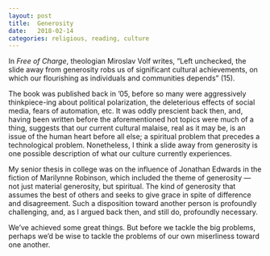 ```yaml
---
layout: post
title:  Generosity
date:   2018-02-14
categories: religious, reading, culture
---
```

In *Free of Charge*, theologian Miroslav Volf writes, “Left unchecked, the slide away from generosity robs us of significant cultural achievements, on which our flourishing as individuals and communities depends” (15).

The book was published back in ’05, before so many were aggressively thinkpiece-ing about political polarization, the deleterious effects of social media, fears of automation, etc. It was oddly prescient back then, and, having been written before the aforementioned hot topics were much of a thing, suggests that our current cultural malaise, real as it may be, is an issue of the human heart before all else; a spiritual problem that precedes a technological problem. Nonetheless, I think a slide away from generosity is one possible description of what our culture currently experiences.

My senior thesis in college was on the influence of Jonathan Edwards in the fiction of Marilynne Robinson, which included the theme of generosity — not just material generosity, but spiritual. The kind of generosity that assumes the best of others and seeks to give grace in spite of difference and disagreement. Such a disposition toward another person is profoundly challenging, and, as I argued back then, and still do, profoundly necessary.

We’ve achieved some great things. But before we tackle the big problems, perhaps we’d be wise to tackle the problems of our own miserliness toward one another.